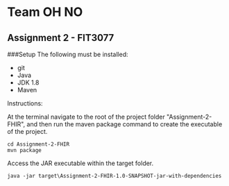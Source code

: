 # Team OH NO
## Assignment 2 - FIT3077 


###Setup
The following must be installed:
* git
* Java
* JDK 1.8
* Maven

Instructions:

At the terminal navigate to the root of the project folder "Assignment-2-FHIR",
 and then run the maven package command to create the executable of the project.
```
cd Assignment-2-FHIR
mvn package 
```

Access the JAR executable within the target folder.
```
java -jar target\Assignment-2-FHIR-1.0-SNAPSHOT-jar-with-dependencies
```
